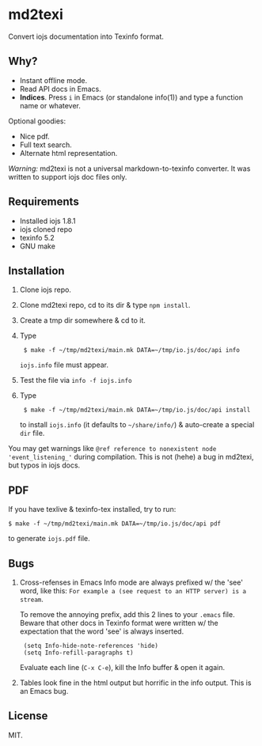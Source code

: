# md2texi

Convert iojs documentation into Texinfo format.

## Why?

* Instant offline mode.
* Read API docs in Emacs.
* **Indices**. Press `i` in Emacs (or standalone info(1)) and type a
  function name or whatever.

Optional goodies:

* Nice pdf.
* Full text search.
* Alternate html representation.

*Warning:* md2texi is not a universal markdown-to-texinfo
converter. It was written to support iojs doc files only.

## Requirements

* Installed iojs 1.8.1
* iojs cloned repo
* texinfo 5.2
* GNU make

## Installation

1. Clone iojs repo.

2. Clone md2texi repo, cd to its dir & type `npm install`.

3. Create a tmp dir somewhere & cd to it.

4. Type

		$ make -f ~/tmp/md2texi/main.mk DATA=~/tmp/io.js/doc/api info

	`iojs.info` file must appear.

5. Test the file via `info -f iojs.info`

6. Type

		$ make -f ~/tmp/md2texi/main.mk DATA=~/tmp/io.js/doc/api install

	to install `iojs.info` (it defaults to `~/share/info/`) &
	auto-create a special `dir` file.

You may get warnings like `@ref reference to nonexistent node
'event_listening_'` during compilation. This is not (hehe) a bug in
md2texi, but typos in iojs docs.

## PDF

If you have texlive & texinfo-tex installed, try to run:

	$ make -f ~/tmp/md2texi/main.mk DATA=~/tmp/io.js/doc/api pdf

to generate `iojs.pdf` file.

## Bugs

1. Cross-refenses in Emacs Info mode are always prefixed w/ the 'see'
   word, like this: `For example a (see request to an HTTP server) is a
   stream`.

	To remove the annoying prefix, add this 2 lines to your `.emacs`
	file. Beware that other docs in Texinfo format were written w/ the
	expectation that the word 'see' is always inserted.

		(setq Info-hide-note-references 'hide)
		(setq Info-refill-paragraphs t)

	Evaluate each line (`C-x C-e`), kill the Info buffer & open it
	again.

2. Tables look fine in the html output but horrific in the info
   output. This is an Emacs bug.

## License

MIT.
